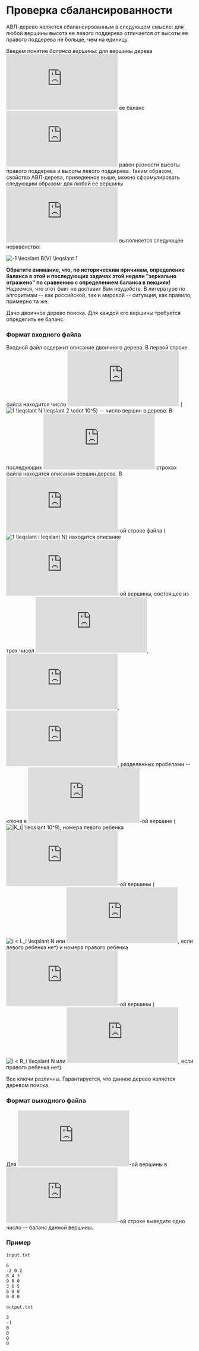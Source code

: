 # Проверка сбалансированности

АВЛ-дерево является сбалансированным в следующем смысле: для любой вершины высота ее левого поддерева отличается от высоты ее правого поддерева не больше, чем на единицу.

Введем понятие *баланса вершины*: для вершины дерева ![V](https://latex.codecogs.com/svg.latex?V) ее баланс ![B(V)](https://latex.codecogs.com/svg.latex?B(V)) равен разности высоты правого поддерева и высоты левого поддерева.  Таким образом, свойство АВЛ-дерева, приведенное выше, можно сформулировать следующим образом: для любой ее вершины ![V](https://latex.codecogs.com/svg.latex?V) выполняется следующее неравенство:

  ![-1 \leqslant B(V) \leqslant 1](https://latex.codecogs.com/svg.latex?-1%20\leqslant%20B(V)%20\leqslant%201)

**Обратите внимание, что, по историческим причинам, определение баланса в этой и последующих задачах этой недели "зеркально отражено" по сравнению с определением баланса в лекциях!**  Надеемся, что этот факт не доставит Вам неудобств.  В литературе по алгоритмам -- как российской, так и мировой -- ситуация, как правило, примерно та же.

Дано двоичное дерево поиска.  Для каждой его вершины требуется определить ее баланс.

### Формат входного файла

Входной файл содержит описание двоичного дерева.  В первой строке файла находится число ![N](https://latex.codecogs.com/svg.latex?N) (![1 \leqslant N \leqslant 2 \cdot 10^5](https://latex.codecogs.com/svg.latex?1%20\leqslant%20N%20\leqslant%202\cdot10^5)) -- число вершин в дереве.  В последующих ![N](https://latex.codecogs.com/svg.latex?N) строках файла находятся описания вершин дерева.  В ![(i + 1)](https://latex.codecogs.com/svg.latex?(i+1))-ой строке файла (![1 \leqslant i leqslant N](https://latex.codecogs.com/svg.latex?1%20\leqslant%20i%20\leqslant%20N)) находится описание ![i](https://latex.codecogs.com/svg.latex?i)-ой вершины, состоящее из трех чисел ![K_i](https://latex.codecogs.com/svg.latex?K_i), ![L_i](https://latex.codecogs.com/svg.latex?L_i), ![R_i](https://latex.codecogs.com/svg.latex?R_i), разделенных пробелами -- ключа в ![i](https://latex.codecogs.com/svg.latex?i)-ой вершине (![|K_i| \leqslant 10^9](https://latex.codecogs.com/svg.latex?|K_i|%20\leqslant%2010^9)), номера левого ребенка ![i](https://latex.codecogs.com/svg.latex?i)-ой вершины (![i < L_i \leqslant N](https://latex.codecogs.com/svg.latex?i%20<%20L_i%20\leqslant%20N) или ![L_i = 0](https://latex.codecogs.com/svg.latex?L_i=0), если левого ребенка нет) и номера правого ребенка ![i](https://latex.codecogs.com/svg.latex?i)-ой вершины (![i < R_i \leqslant N](https://latex.codecogs.com/svg.latex?i%20<%20R_i%20\leqslant%20N) или ![R_i = 0](https://latex.codecogs.com/svg.latex?R_i=0), если правого ребенка нет).

Все ключи различны.  Гарантируется, что данное дерево является деревом поиска.

### Формат выходного файла

Для ![i](https://latex.codecogs.com/svg.latex?i)-ой вершины в ![i](https://latex.codecogs.com/svg.latex?i)-ой строке выведите одно число -- баланс данной вершины.

### Пример

`input.txt`
```
6
-2 0 2
8 4 3
9 0 0
3 6 5
6 0 0
0 0 0
```

`output.txt`
```
3
-1
0
0
0
0
```
